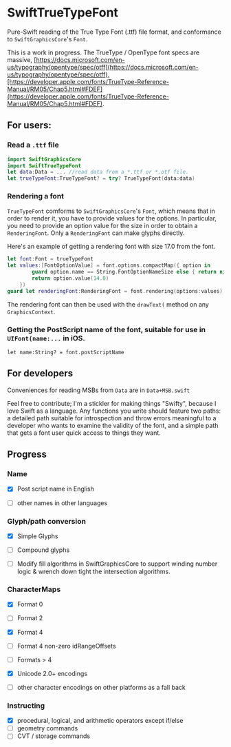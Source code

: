 # SwiftTrueTypeFont
Pure-Swift reading of the True Type Font (.ttf) file format, and conformance to `SwiftGraphicsCore`'s `Font`.

This is a work in progress.
The TrueType / OpenType font specs are massive, [https://docs.microsoft.com/en-us/typography/opentype/spec/otff](https://docs.microsoft.com/en-us/typography/opentype/spec/otff),[https://developer.apple.com/fonts/TrueType-Reference-Manual/RM05/Chap5.html#FDEF](https://developer.apple.com/fonts/TrueType-Reference-Manual/RM05/Chap5.html#FDEF).    

## For users:

### Read a `.ttf` file

```swift
import SwiftGraphicsCore
import SwiftTrueTypeFont
let data:Data = ... //read data from a *.ttf or *.otf file.
let trueTypeFont:TrueTypeFont? = try? TrueTypeFont(data:data)
```

### Rendering a font

`TrueTypeFont` comforms to `SwiftGraphicsCore`'s `Font`, which means that in order to render it, you have to provide values for the options.  In particular, you need to provide an option value for the size in order to obtain a `RenderingFont`.  Only a `RenderingFont` can make glyphs directly.

Here's an example of getting a rendering font with size 17.0 from the font.

```swift
let font:Font = trueTypeFont
let values:[FontOptionValue] = font.options.compactMap({ option in
        guard option.name == String.FontOptionNameSize else { return nil }
        return option.value(14.0)
	})
guard let renderingFont:RenderingFont = font.rendering(options:values) else { /* fail */ } 
```

The rendering font can then be used with the `drawText(`  method on any `GraphicsContext`.

### Getting the PostScript name of the font, suitable for use in `UIFont(name:...` in iOS.

`let name:String? = font.postScriptName`



## For developers

Conveniences for reading MSBs from `Data` are in `Data+MSB.swift` 

Feel free to contribute; I'm a stickler for making things "Swifty", because I love Swift as a language.  Any functions you write should feature two paths: a detailed path suitable for introspection and throw errors meaningful to a developer who wants to examine the validity of the font, and a simple path that gets a font user quick access to things they want.


## Progress


### Name

- [x] Post script name in English
- [ ] other names in other languages


### Glyph/path conversion
- [x] Simple Glyphs
- [ ] Compound glyphs
- [ ] Modify fill algorithms in SwiftGraphicsCore to support winding number logic & wrench down tight the intersection algorithms.


### CharacterMaps

- [x] Format 0
- [ ] Format 2
- [x] Format 4
- [ ] Format 4 non-zero idRangeOffsets
- [ ] Formats > 4
- [x] Unicode 2.0+ encodings
- [ ]  other character encodings on other platforms as a fall back


### Instructing

- [x] procedural, logical, and arithmetic operators except if/else
- [ ] geometry commands
- [ ] CVT / storage commands
